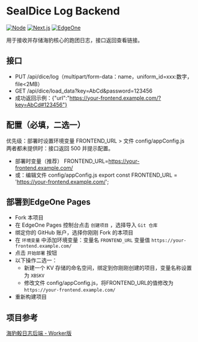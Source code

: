 # SealDice Log Backend

[![Node](https://img.shields.io/badge/node-%3E=18-green)](https://nodejs.org/)
[![Next.js](https://img.shields.io/badge/next-14.x-black)](https://nextjs.org/)
[![EdgeOne](https://img.shields.io/badge/EdgeOne-Pages-blue)](https://console.cloud.tencent.com/edgeone/pages)

用于接收并存储海豹核心的跑团日志，接口返回查看链接。

## 接口
- PUT /api/dice/log（multipart/form-data：name，uniform_id=xxx:数字，file<2MB）
- GET /api/dice/load_data?key=AbCd&password=123456
- 成功返回示例：{"url":"https://your-frontend.example.com/?key=AbCd#123456"}

## 配置（必填，二选一）
优先级：部署时设置环境变量 FRONTEND_URL > 文件 config/appConfig.js  
两者都未提供时：接口返回 500 并提示配置。

- 部署时变量（推荐）
  FRONTEND_URL=https://your-frontend.example.com/
- 或：编辑文件 config/appConfig.js
  export const FRONTEND_URL = 'https://your-frontend.example.com/';

## 部署到EdgeOne Pages
- Fork 本项目
- 在 EdgeOne Pages 控制台点击 `创建项目` ，选择导入 `Git 仓库` 
- 绑定你的 GitHub 账户，选择你刚刚 Fork 的本项目
- 在 `环境变量` 中添加环境变量：变量名 `FRONTEND_URL` 变量值 `https://your-frontend.example.com/`
- 点击 `开始部署` 按钮
- 以下操作二选一：
    - 新建一个 KV 存储的命名空间，绑定到你刚刚创建的项目，变量名称设置为 `XBSKV`
    - 修改文件 config/appConfig.js，将FRONTEND_URL的值修改为 `https://your-frontend.example.com/`
- 重新构建项目

## 项目参考
[海豹骰日志后端 - Worker版](https://github.com/sealdice/story-painter-cfbackend/) 